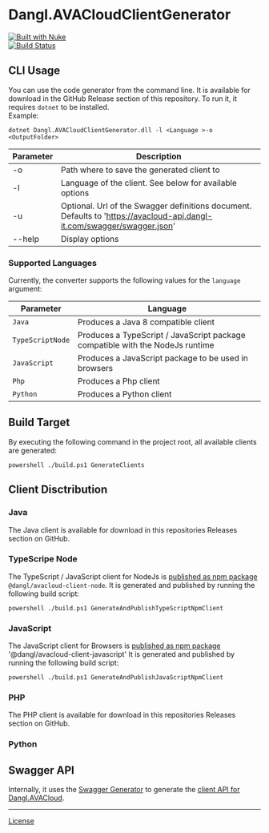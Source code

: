 # Dangl.AVACloudClientGenerator

[![Built with Nuke](http://nuke.build/rounded)](https://www.nuke.build)  
[![Build Status](https://jenkins.dangl.me/buildStatus/icon?job=Dangl.AVACloudClientGenerator/develop)](https://jenkins.dangl.me/job/Dangl.AVACloudClientGenerator/job/develop/)

## CLI Usage

You can use the code generator from the command line. It is available for download in the GitHub Release
section of this repository. To run it, it requires `dotnet` to be installed.  
Example:

    dotnet Dangl.AVACloudClientGenerator.dll -l <Language >-o <OutputFolder>

| Parameter | Description |
|-----------|-------------|
| -o        | Path where to save the generated client to |
| -l        | Language of the client. See below for available options |
| -u        | Optional. Url of the Swagger definitions document. Defaults to 'https://avacloud-api.dangl-it.com/swagger/swagger.json' |
| --help    | Display options |

### Supported Languages

Currently, the converter supports the following values for the `language` argument:

| Parameter | Language |
|-----------|----------|
| `Java`    | Produces a Java 8 compatible client |
| `TypeScriptNode`    | Produces a TypeScript / JavaScript package compatible with the NodeJs runtime |
| `JavaScript`    | Produces a JavaScript package to be used in browsers |
| `Php`    | Produces a Php client |
| `Python`    | Produces a Python client |

## Build Target

By executing the following command in the project root, all available clients are generated:

    powershell ./build.ps1 GenerateClients

## Client Disctribution

### Java

The Java client is available for download in this repositories Releases section on GitHub.

### TypeScripe Node

The TypeScript / JavaScript client for NodeJs is [published as npm package](https://www.npmjs.com/package/@dangl/avacloud-client-node) `@dangl/avacloud-client-node`.
It is generated and published by running the following build script:

    powershell ./build.ps1 GenerateAndPublishTypeScriptNpmClient

### JavaScript

The JavaScript client for Browsers is [published as npm package](https://www.npmjs.com/package/@dangl/avacloud-client-javascript) '@dangl/avacloud-client-javascript'
It is generated and published by running the following build script:

    powershell ./build.ps1 GenerateAndPublishJavaScriptNpmClient

### PHP

The PHP client is available for download in this repositories Releases section on GitHub.

### Python

## Swagger API

Internally, it uses the [Swagger Generator](https://generator.swagger.io) to generate the [client API for Dangl.AVACloud](https://avacloud-api.dangl-it.com/swagger).

---
[License](./LICENSE.md)
